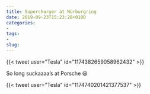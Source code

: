```yaml
---
title: Supercharger at Nürburgring
date: 2019-09-23T15:23:28+0100
categories:
- 
tags:
- 
slug: 
---
```

{{< tweet user="Tesla" id="1174382659058962432" >}}

So long suckaaaa’s at Porsche 😃

{{< tweet user="Tesla" id="1174740201421377537" >}}